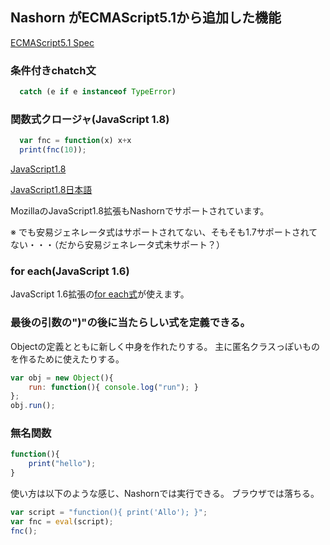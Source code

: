 
## Nashorn がECMAScript5.1から追加した機能

[ECMAScript5.1 Spec](http://www.ecma-international.org/ecma-262/5.1/)

### 条件付きchatch文

```javascript
  catch (e if e instanceof TypeError)
```


### 関数式クロージャ(JavaScript 1.8)

```javascript
  var fnc = function(x) x+x
  print(fnc(10));
```


[JavaScript1.8](https://developer.mozilla.org/en-US/docs/Web/JavaScript/New_in_JavaScript/1.8)

[JavaScript1.8日本語](https://developer.mozilla.org/ja/docs/Web/JavaScript/New_in_JavaScript/1.8)

MozillaのJavaScript1.8拡張もNashornでサポートされています。

※  でも安易ジェネレータ式はサポートされてない、そもそも1.7サポートされてない・・・（だから安易ジェネレータ式未サポート？）


### for each(JavaScript 1.6)

JavaScript 1.6拡張の[for each式](https://developer.mozilla.org/ja/docs/Web/JavaScript/Reference/Statements/for_each...in)が使えます。


### 最後の引数の")"の後に当たらしい式を定義できる。

Objectの定義とともに新しく中身を作れたりする。
主に匿名クラスっぽいものを作るために使えたりする。

```javascript
var obj = new Object(){
    run: function(){ console.log("run"); }
};
obj.run();
```

### 無名関数

```javascript
function(){
    print("hello");
}
```

使い方は以下のような感じ、Nashornでは実行できる。
ブラウザでは落ちる。

```javascript
var script = "function(){ print('Allo'); }";
var fnc = eval(script);
fnc();
```



